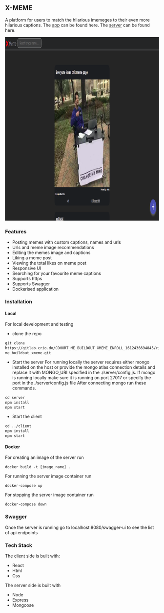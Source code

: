 ## X-MEME
A platform for users to match the hilarious imemeges to their even more hilarious captions.
The [app](https://xmemeclient.herokuapp.com/) can be found here.
The [server](https://xmeme-api-server.herokuapp.com/) can be found here.
<div>
<img src="./client/public/cover.png" width=800px height=600px>
</div>

### Features
- Posting memes with custom captions, names and urls
- Urls and meme image recommendations
- Editing the memes image and captions
- Liking a meme post
- Viewing the total likes on meme post
- Responsive UI
- Searching for your favourite meme captions
- Supports https
- Supports Swagger
- Dockerised application


### Installation

#### Local

For local development and testing 

- clone the repo
```
git clone https://gitlab.crio.do/COHORT_ME_BUILDOUT_XMEME_ENROLL_1612436694845/ritwizsinha0-me_buildout_xmeme.git

```
- Start the server
    For running locally the server requires either mongo installed on the host or provide the mongo atlas connection details and replace it with MONGO_URI specified in the ./server/config.js.
    If mongo is running locally make sure it is running on port 27017 or specify the port in the ./server/config.js file
    After connecting mongo run these commands.
```
cd server
npm install
npm start

```
- Start the client

```
cd ../client
npm install
npm start
```

#### Docker
For creating an image of the server run
```
docker build -t [image_name] .
```

For running the server image container run
```
docker-compose up
```

For stopping the server image container run
```
docker-compose down
```

### Swagger
Once the server is running go to localhost:8080/swagger-ui to see the list of api endpoints

### Tech Stack
The client side is built with:
- React
- Html
- Css

The server side is built with
- Node
- Express
- Mongoose
